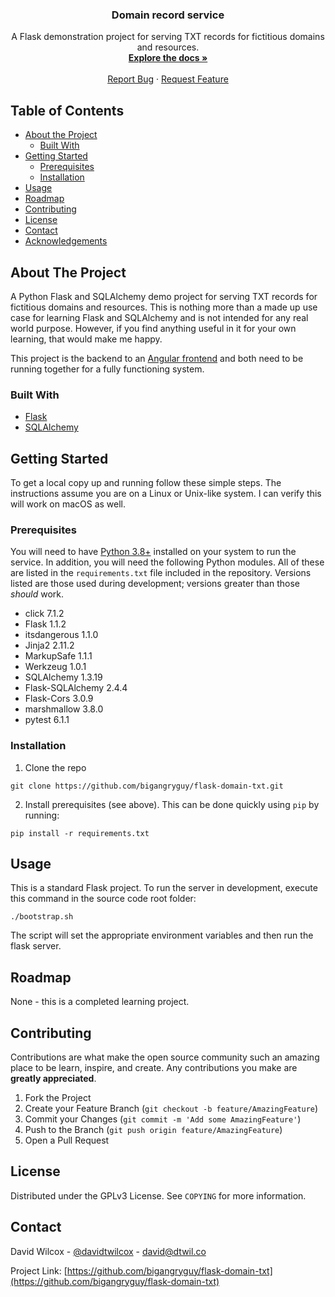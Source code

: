 <!-- PROJECT LOGO -->
<p align="center">
    <h3 align="center">Domain  record service</h3>
  <p align="center">
    A Flask demonstration project for serving TXT records for fictitious domains and resources.
    <br />
    <a href="https://github.com/bigangryguy/flask-domain-txt"><strong>Explore the docs »</strong></a>
    <br />
    <br />
    <a href="https://github.com/bigangryguy/flask-domain-txt/issues">Report Bug</a>
    ·
    <a href="https://github.com/bigangryguy/flask-domain-txt/issues">Request Feature</a>
  </p>
</p>

<!-- TABLE OF CONTENTS -->
## Table of Contents

* [About the Project](#about-the-project)
  * [Built With](#built-with)
* [Getting Started](#getting-started)
  * [Prerequisites](#prerequisites)
  * [Installation](#installation)
* [Usage](#usage)
* [Roadmap](#roadmap)
* [Contributing](#contributing)
* [License](#license)
* [Contact](#contact)
* [Acknowledgements](#acknowledgements)



<!-- ABOUT THE PROJECT -->
## About The Project
A Python Flask and SQLAlchemy demo project for serving TXT records for fictitious domains 
and resources. This is nothing more than a made up use case for learning Flask and 
SQLAlchemy and is not intended for any real world purpose. However, if you find anything 
useful in it for your own learning, that would make me happy.

This project is the backend to an [Angular frontend](https://github.com/bigangryguy/angular-domain-txt) 
and both need to be running together for a fully functioning system.


### Built With

* [Flask](https://flask.palletsprojects.com/en/1.1.x/)
* [SQLAlchemy](https://www.sqlalchemy.org/)


<!-- GETTING STARTED -->
## Getting Started

To get a local copy up and running follow these simple steps. The instructions assume you are on a
Linux or Unix-like system. I can verify this will work on macOS as well.

### Prerequisites

You will need to have [Python 3.8+](https://www.python.org/) installed on your system to 
run the service. In addition, you will need the following Python modules. All of these 
are listed in the `requirements.txt` file included in the repository. Versions listed are 
those used during development; versions greater than those _should_ work.

* click 7.1.2
* Flask 1.1.2
* itsdangerous 1.1.0
* Jinja2 2.11.2
* MarkupSafe 1.1.1
* Werkzeug 1.0.1
* SQLAlchemy 1.3.19
* Flask-SQLAlchemy 2.4.4
* Flask-Cors 3.0.9
* marshmallow 3.8.0
* pytest 6.1.1

### Installation

1. Clone the repo
```shell script
git clone https://github.com/bigangryguy/flask-domain-txt.git
```
2. Install prerequisites (see above). This can be done quickly using `pip` by running:
```shell script
pip install -r requirements.txt
```

<!-- USAGE EXAMPLES -->
## Usage

This is a standard Flask project. To run the server in development, execute this command in the source code root
folder:
```shell script
./bootstrap.sh
```
The script will set the appropriate environment variables and then run the flask server.



<!-- ROADMAP -->
## Roadmap

None - this is a completed learning project.


<!-- CONTRIBUTING -->
## Contributing

Contributions are what make the open source community such an amazing place to be learn, inspire, and create. Any contributions you make are **greatly appreciated**.

1. Fork the Project
2. Create your Feature Branch (`git checkout -b feature/AmazingFeature`)
3. Commit your Changes (`git commit -m 'Add some AmazingFeature'`)
4. Push to the Branch (`git push origin feature/AmazingFeature`)
5. Open a Pull Request



<!-- LICENSE -->
## License

Distributed under the GPLv3 License. See `COPYING` for more information.

<!-- CONTACT -->
## Contact

David Wilcox - [@davidtwilcox](https://twitter.com/davidtwilcox) - david@dtwil.co

Project Link: [https://github.com/bigangryguy/flask-domain-txt](https://github.com/bigangryguy/flask-domain-txt)


<!-- MARKDOWN LINKS & IMAGES -->
<!-- https://www.markdownguide.org/basic-syntax/#reference-style-links -->
[contributors-shield]: https://img.shields.io/github/contributors/bigangryguy/repo.svg?style=flat-square
[contributors-url]: https://github.com/bigangryguy/repo/graphs/contributors
[forks-shield]: https://img.shields.io/github/forks/bigangryguy/repo.svg?style=flat-square
[forks-url]: https://github.com/bigangryguy/repo/network/members
[stars-shield]: https://img.shields.io/github/stars/bigangryguy/repo.svg?style=flat-square
[stars-url]: https://github.com/bigangryguy/repo/stargazers
[issues-shield]: https://img.shields.io/github/issues/bigangryguy/repo.svg?style=flat-square
[issues-url]: https://github.com/bigangryguy/repo/issues
[license-shield]: https://img.shields.io/github/license/bigangryguy/repo.svg?style=flat-square
[license-url]: https://github.com/bigangryguy/repo/blob/master/LICENSE.txt
[linkedin-shield]: https://img.shields.io/badge/-LinkedIn-black.svg?style=flat-square&logo=linkedin&colorB=555
[linkedin-url]: https://linkedin.com/in/davidtwilcox
[product-screenshot]: images/screenshot.png
